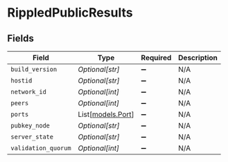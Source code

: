 # RippledPublicResults


## Fields

| Field                                  | Type                                   | Required                               | Description                            |
| -------------------------------------- | -------------------------------------- | -------------------------------------- | -------------------------------------- |
| `build_version`                        | *Optional[str]*                        | :heavy_minus_sign:                     | N/A                                    |
| `hostid`                               | *Optional[str]*                        | :heavy_minus_sign:                     | N/A                                    |
| `network_id`                           | *Optional[int]*                        | :heavy_minus_sign:                     | N/A                                    |
| `peers`                                | *Optional[int]*                        | :heavy_minus_sign:                     | N/A                                    |
| `ports`                                | List[[models.Port](../models/port.md)] | :heavy_minus_sign:                     | N/A                                    |
| `pubkey_node`                          | *Optional[str]*                        | :heavy_minus_sign:                     | N/A                                    |
| `server_state`                         | *Optional[str]*                        | :heavy_minus_sign:                     | N/A                                    |
| `validation_quorum`                    | *Optional[int]*                        | :heavy_minus_sign:                     | N/A                                    |